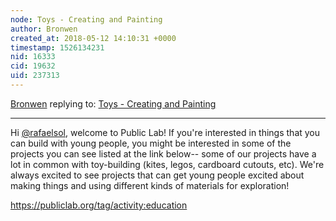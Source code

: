 ```yaml
---
node: Toys - Creating and Painting
author: Bronwen
created_at: 2018-05-12 14:10:31 +0000
timestamp: 1526134231
nid: 16333
cid: 19632
uid: 237313
---
```




[Bronwen](../profile/Bronwen) replying to: [Toys - Creating and Painting](../notes/rafaelsol/05-12-2018/toys-creating-and-painting)

----
Hi [@rafaelsol](/profile/rafaelsol), welcome to Public Lab! If you're interested in things that you can build with young people, you might be interested in some of the projects you can see listed at the link below-- some of our projects have a lot in common with toy-building (kites, legos, cardboard cutouts, etc). We're always excited to see projects that can get young people excited about making things and using different kinds of materials for exploration!

https://publiclab.org/tag/activity:education

